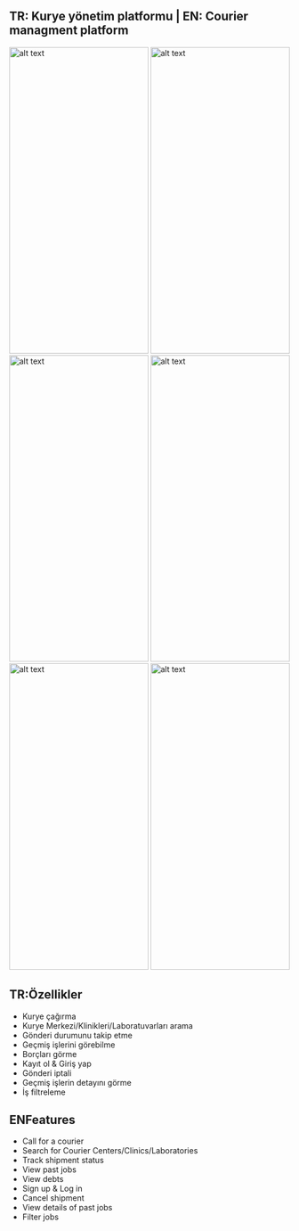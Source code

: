 
  <h2>TR: Kurye yönetim platformu | EN: Courier managment platform</h2>
<img src="https://github.com/MCHTSEN/bmk/assets/77075747/d86eae25-438e-44c6-9f01-2a800aea4fc5" alt="alt text" width="250" height="550">
<img src="https://github.com/MCHTSEN/bmk/assets/77075747/ebd2b0ba-a5fe-44fc-ad0b-267cb275d490" alt="alt text" width="250" height="550">
<img src="https://github.com/MCHTSEN/bmk/assets/77075747/95ebe44c-c343-476c-ab2b-2fe139827ff9" alt="alt text" width="250" height="550">
<img src="https://github.com/MCHTSEN/bmk/assets/77075747/14452598-624b-4ef1-8069-9edff13bbd5c" alt="alt text" width="250" height="550">
<img src="https://github.com/MCHTSEN/bmk/assets/77075747/5b05e53e-5bf2-4d85-b74a-51da9dc5737c" alt="alt text" width="250" height="550">
<img src="https://github.com/MCHTSEN/bmk/assets/77075747/01834e64-63c7-4f93-8691-34b6eed93c0f" alt="alt text" width="250" height="550">


<h2>TR:Özellikler</h2>
<ul>
  <li>Kurye çağırma</li>
  <li>Kurye Merkezi/Klinikleri/Laboratuvarları arama</li>
  <li>Gönderi durumunu takip etme</li>
  <li>Geçmiş işlerini görebilme</li>
  <li>Borçları görme</li>
  <li>Kayıt ol &amp; Giriş yap</li>
  <li>Gönderi iptali</li>
  <li>Geçmiş işlerin detayını görme</li>
  <li>İş filtreleme</li>
</ul>

<h2>ENFeatures</h2>
<ul>
  <li>Call for a courier</li>
  <li>Search for Courier Centers/Clinics/Laboratories</li>
  <li>Track shipment status</li>
  <li>View past jobs</li>
  <li>View debts</li>
  <li>Sign up &amp; Log in</li>
  <li>Cancel shipment</li>
  <li>View details of past jobs</li>
  <li>Filter jobs</li>
</ul>

